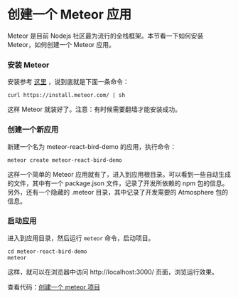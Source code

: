 # 创建一个 Meteor 应用

Meteor 是目前 Nodejs 社区最为流行的全栈框架。本节看一下如何安装 Meteor，如何创建一个 Meteor 应用。

### 安装 Meteor

安装参考 [这里](https://www.meteor.com/install) ，说到底就是下面一条命令：

```
curl https://install.meteor.com/ | sh
```

这样 Meteor 就装好了。注意：有时候需要翻墙才能安装成功。

### 创建一个新应用

新建一个名为 meteor-react-bird-demo 的应用，执行命令：

```
meteor create meteor-react-bird-demo
```

这样一个简单的 Meteor 应用就有了，进入到应用根目录。可以看到一些自动生成的文件，其中有一个 package.json 文件，记录了开发所依赖的 npm 包的信息。另外，还有一个隐藏的 .meteor 目录，其中记录了开发需要的 Atmosphere 包的信息。

### 启动应用

进入到应用目录，然后运行 `meteor` 命令，启动项目。

```
cd meteor-react-bird-demo
meteor
```

这样，就可以在浏览器中访问 http://localhost:3000/ 页面，浏览运行效果。

查看代码：[创建一个 meteor 项目](https://coding.net/u/happypeter/p/meteor-react-bird-demo/git/commit/bc4dec559670eec75b2791f2bd4a6e10d725325a)
